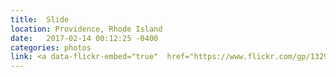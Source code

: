```yaml
---
title:  Slide
location: Providence, Rhode Island
date:   2017-02-14 00:12:25 -0400
categories: photos
link: <a data-flickr-embed="true"  href="https://www.flickr.com/gp/132974595@N06/Dmm56K" title="Scan_ 4"><img src="https://c1.staticflickr.com/3/2269/32708717082_e92c74d0cd_b.jpg" width="1024" height="681" alt="Scan_ 4"></a><script async src="//embedr.flickr.com/assets/client-code.js" charset="utf-8"></script>
---
```

